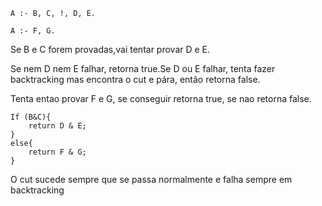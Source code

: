 
```
A :- B, C, !, D, E.

A :- F, G. 
```

Se B e C forem provadas,vai tentar provar D e E. 

Se nem D nem E falhar, retorna true.Se D ou E falhar, tenta fazer backtracking mas encontra o cut e pára, então retorna false.

Tenta entao provar F e G, se conseguir retorna true, se nao retorna false.
```
If (B&C){
    return D & E;
}
else{
    return F & G;
}
```

O cut sucede sempre que se passa normalmente e falha sempre em backtracking